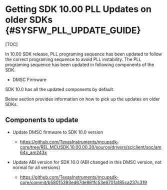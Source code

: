 # Getting SDK 10.00 PLL Updates on older SDKs {#SYSFW_PLL_UPDATE_GUIDE}

[TOC]

In 10.00 SDK release, PLL programing sequence has been updated to follow the correct programing sequence to avoid PLL instability.
The PLL programing sequence has been updated in following components of the SDK.

- DMSC Firmware

SDK 10.0 has all the updated components by default.

Below section provides information on how to pick up the updates on older SDKs.

## Components to update

- Update DMSC firmware to SDK 10.0 version
   - https://github.com/TexasInstruments/mcupsdk-core/tree/REL.MCUSDK.10.00.00.20/source/drivers/sciclient/soc/am64x_am243x

- Update ABI version for SDK 10.0 (ABI changed in this DMSC version, not normal for all versions)
   - https://github.com/TexasInstruments/mcupsdk-core/commit/b58015393ed67de881fc53e6701a185ca237c319
